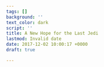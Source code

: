 ```yaml
---
tags: []
background: ''
text_color: dark
script: ''
title: A New Hope for the Last Jedi
lastmod: Invalid date
date: 2017-12-02 10:00:17 +0000
draft: true

---
```



